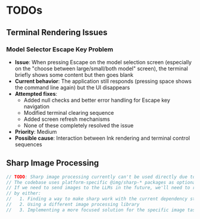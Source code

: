 # TODOs

## Terminal Rendering Issues

### Model Selector Escape Key Problem
- **Issue**: When pressing Escape on the model selection screen (especially on the "choose between large/small/both model" screen), the terminal briefly shows some content but then goes blank
- **Current behavior**: The application still responds (pressing space shows the command line again) but the UI disappears
- **Attempted fixes**: 
  - Added null checks and better error handling for Escape key navigation
  - Modified terminal clearing sequence
  - Added screen refresh mechanisms
  - None of these completely resolved the issue
- **Priority**: Medium
- **Possible cause**: Interaction between Ink rendering and terminal control sequences

## Sharp Image Processing

```typescript
// TODO: Sharp image processing currently can't be used directly due to dependency conflicts
// The codebase uses platform-specific @img/sharp-* packages as optional dependencies
// If we need to send images to the LLMs in the future, we'll need to resolve this
// by either:
//   1. Finding a way to make sharp work with the current dependency structure
//   2. Using a different image processing library
//   3. Implementing a more focused solution for the specific image tasks needed
```
